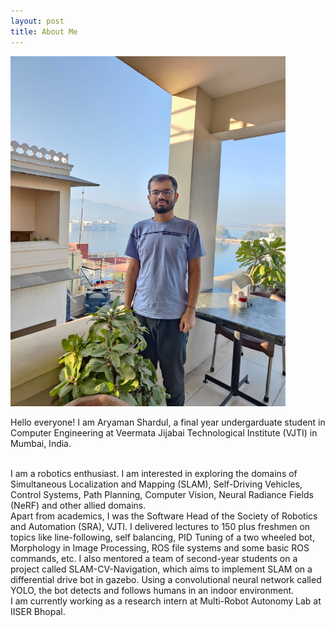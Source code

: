 ```yaml
---
layout: post
title: About Me
---
```


<img title="Aryaman" alt="Alt text" src="/images/Aryaman.jpeg" style="height:560px; width:440px;">

<br>

Hello everyone! I am Aryaman Shardul, a final year undergarduate student in Computer Engineering at Veermata Jijabai Technological Institute (VJTI) in Mumbai, India.

<br>
I am a robotics enthusiast. I am interested in exploring the domains of Simultaneous Localization and Mapping (SLAM), Self-Driving Vehicles, Control Systems, Path Planning, Computer Vision, Neural Radiance Fields (NeRF) and other allied domains.

<br>
Apart from academics, I was the Software Head of the Society of Robotics and Automation (SRA), VJTI. I delivered lectures to 150 plus freshmen on topics like line-following, self balancing, PID Tuning of a two wheeled bot, Morphology in Image Processing, ROS file systems and some basic ROS commands, etc. I also mentored a team of second-year students on a project called SLAM-CV-Navigation, which aims to implement SLAM on a differential drive bot in gazebo. Using a convolutional neural network called YOLO, the bot detects and follows humans in an indoor environment.

<br>
I am currently working as a research intern at Multi-Robot Autonomy Lab at IISER Bhopal.



